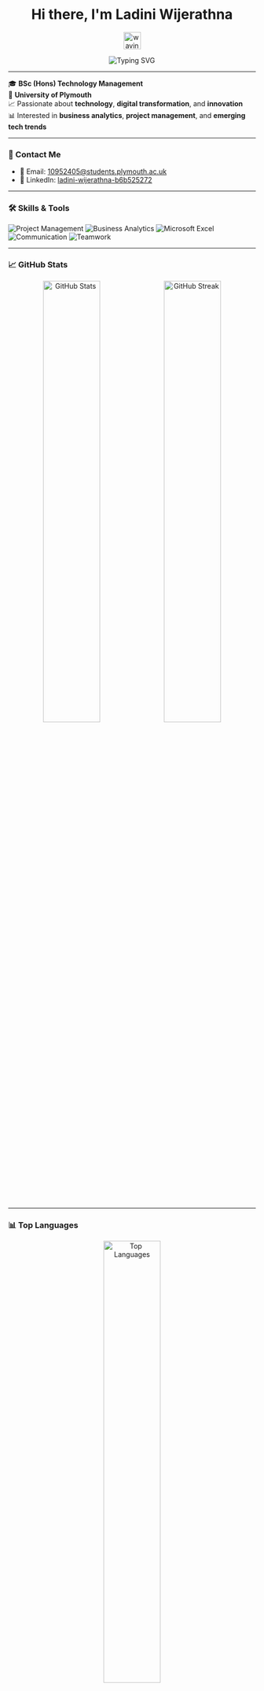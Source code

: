 <h1 align="center">Hi there, I'm Ladini Wijerathna</h1>

<p align="center">
  <img src="https://media.giphy.com/media/hvRJCLFzcasrR4ia7z/giphy.gif" width="35" alt="waving hand gif">
</p>

<p align="center">
  <img src="https://readme-typing-svg.demolab.com?font=Fira+Code&size=22&pause=1000&color=6C63FF&center=true&vCenter=true&width=600&lines=Technology+Management+Undergraduate;Passionate+about+Innovation+and+Tech;Project+Management+and+Business+Analytics" alt="Typing SVG" />
</p>

---

🎓 **BSc (Hons) Technology Management**  
📍 **University of Plymouth**  
📈 Passionate about **technology**, **digital transformation**, and **innovation**  
📊 Interested in **business analytics**, **project management**, and **emerging tech trends**

---

### 💼 Contact Me

- 📧 Email: [10952405@students.plymouth.ac.uk](mailto:10952405@students.plymouth.ac.uk)  
- 💼 LinkedIn: [ladini-wijerathna-b6b525272](https://www.linkedin.com/in/ladini-wijerathna-b6b525272/)

---

### 🛠️ Skills & Tools

![Project Management](https://img.shields.io/badge/-Project%20Management-blueviolet)
![Business Analytics](https://img.shields.io/badge/-Business%20Analytics-9cf)
![Microsoft Excel](https://img.shields.io/badge/-MS%20Excel-success)
![Communication](https://img.shields.io/badge/-Communication-lightgrey)
![Teamwork](https://img.shields.io/badge/-Teamwork-critical)

---

### 📈 GitHub Stats

<p align="center">
  <img src="https://github-readme-stats.vercel.app/api?username=Ladini333&show_icons=true&theme=tokyonight&hide_border=true" width="48%" alt="GitHub Stats"/>
  <img src="https://github-readme-streak-stats.demolab.com/?user=Ladini333&theme=tokyonight&hide_border=true" width="48%" alt="GitHub Streak"/>
</p>

---

### 📊 Top Languages

<p align="center">
  <img src="https://github-readme-stats.vercel.app/api/top-langs/?username=Ladini333&layout=compact&theme=tokyonight&hide_border=true" width="48%" alt="Top Languages"/>
</p>

---

### 🔍 Fun Fact

> "Great ideas need landing gear as well as wings."

---
